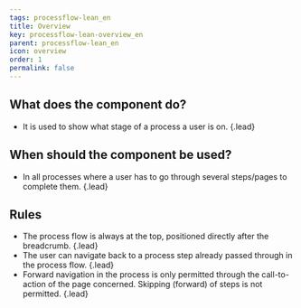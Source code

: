 ```yaml
---
tags: processflow-lean_en
title: Overview
key: processflow-lean-overview_en
parent: processflow-lean_en
icon: overview
order: 1
permalink: false  
---
```


## What does the component do? 
* It is used to show what stage of a process a user is on. {.lead}

## When should the component be used?
* In all processes where a user has to go through several steps/pages to complete them. {.lead}

## Rules
* The process flow is always at the top, positioned directly after the <sbb-link variant="inline" type="button" href="/en/design-system/lean/components/breadcrumb">breadcrumb</sbb-link>. {.lead}
* The user can navigate back to a process step already passed through in the process flow. {.lead}
* Forward navigation in the process is only permitted through the call-to-action of the page concerned. Skipping (forward) of steps is not permitted. {.lead}